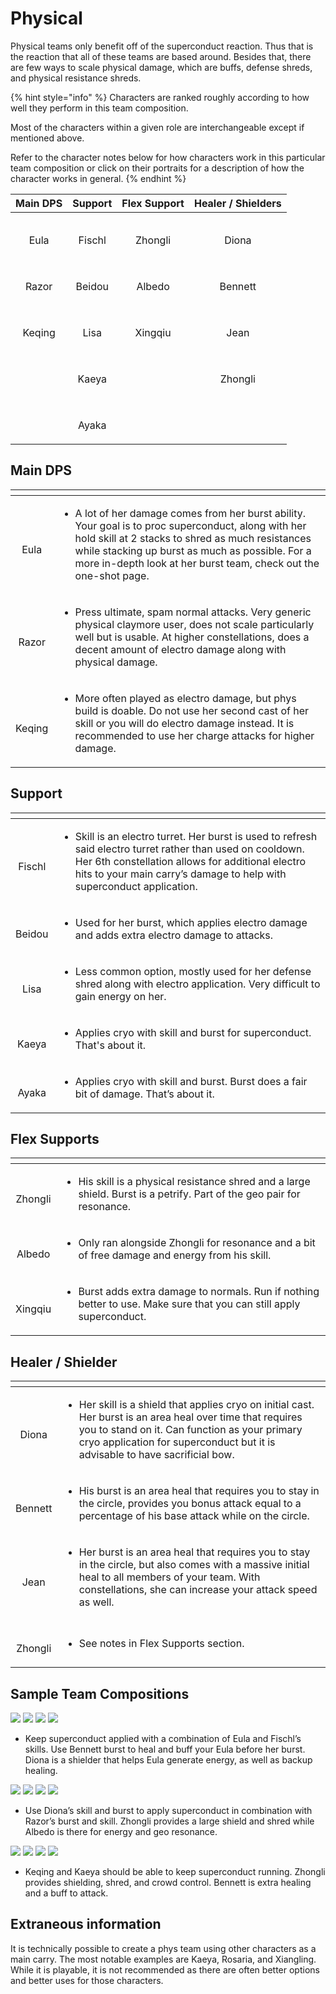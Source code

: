 # Physical

Physical teams only benefit off of the superconduct reaction. Thus that is the reaction that all of these teams are based around. Besides that, there are few ways to scale physical damage, which are buffs, defense shreds, and physical resistance shreds.

{% hint style="info" %}
Characters are ranked roughly according to how well they perform in this team composition.

Most of the characters within a given role are interchangeable except if mentioned above.  
  
Refer to the character notes below for how characters work in this particular team composition or click on their portraits for a description of how the character works in general.
{% endhint %}

<table>
  <thead>
    <tr>
      <th style="text-align:center">Main DPS</th>
      <th style="text-align:center">Support</th>
      <th style="text-align:center">Flex Support</th>
      <th style="text-align:center">Healer / Shielders</th>
    </tr>
  </thead>
  <tbody>
    <tr>
      <td style="text-align:center">
        <p>
          <img src="../.gitbook/assets/ui_avataricon_eula.png" alt/>
        </p>
        <p>Eula</p>
      </td>
      <td style="text-align:center">
        <p>
          <img src="../.gitbook/assets/ui_avataricon_fischl.png" alt/>
        </p>
        <p>Fischl</p>
      </td>
      <td style="text-align:center">
        <p>
          <img src="../.gitbook/assets/ui_avataricon_zhongli.png" alt/>
        </p>
        <p>Zhongli</p>
      </td>
      <td style="text-align:center">
        <p>
          <img src="../.gitbook/assets/ui_avataricon_diona.png" alt/>
        </p>
        <p>Diona</p>
      </td>
    </tr>
    <tr>
      <td style="text-align:center">
        <p>
          <img src="../.gitbook/assets/ui_avataricon_razor.png" alt/>
        </p>
        <p>Razor</p>
      </td>
      <td style="text-align:center">
        <p>
          <img src="../.gitbook/assets/ui_avataricon_beidou.png" alt/>
        </p>
        <p>Beidou</p>
      </td>
      <td style="text-align:center">
        <p>
          <img src="../.gitbook/assets/ui_avataricon_albedo.png" alt/>
        </p>
        <p>Albedo</p>
      </td>
      <td style="text-align:center">
        <p>
          <img src="../.gitbook/assets/ui_avataricon_bennett.png" alt/>
        </p>
        <p>Bennett</p>
      </td>
    </tr>
    <tr>
      <td style="text-align:center">
        <p>
          <img src="../.gitbook/assets/ui_avataricon_keqing.png" alt/>
        </p>
        <p>Keqing</p>
      </td>
      <td style="text-align:center">
        <p>
          <img src="../.gitbook/assets/ui_avataricon_lisa.png" alt/>
        </p>
        <p>Lisa</p>
      </td>
      <td style="text-align:center">
        <p>
          <img src="../.gitbook/assets/ui_avataricon_xingqiu.png" alt/>
        </p>
        <p>Xingqiu</p>
      </td>
      <td style="text-align:center">
        <p>
          <img src="../.gitbook/assets/ui_avataricon_jean.png" alt/>
        </p>
        <p>Jean</p>
      </td>
    </tr>
    <tr>
      <td style="text-align:center"></td>
      <td style="text-align:center">
        <p>
          <img src="../.gitbook/assets/ui_avataricon_kaeya.png" alt/>
        </p>
        <p>Kaeya</p>
      </td>
      <td style="text-align:center"></td>
      <td style="text-align:center">
        <p>
          <img src="../.gitbook/assets/ui_avataricon_zhongli.png" alt/>
        </p>
        <p>Zhongli</p>
      </td>
    </tr>
    <tr>
      <td style="text-align:center"></td>
      <td style="text-align:center">
        <p>
          <img src="../.gitbook/assets/ui_avataricon_ayaka.png" alt/>
        </p>
        <p>Ayaka</p>
      </td>
      <td style="text-align:center"></td>
      <td style="text-align:center"></td>
    </tr>
  </tbody>
</table>

## Main DPS

<table>
  <thead>
    <tr>
      <th style="text-align:center"></th>
      <th style="text-align:left"></th>
    </tr>
  </thead>
  <tbody>
    <tr>
      <td style="text-align:center">
        <p>
          <img src="../.gitbook/assets/ui_avataricon_eula.png" alt/>
        </p>
        <p>Eula</p>
      </td>
      <td style="text-align:left">
        <p></p>
        <ul>
          <li>A lot of her damage comes from her burst ability. Your goal is to proc
            superconduct, along with her hold skill at 2 stacks to shred as much resistances
            while stacking up burst as much as possible. For a more in-depth look at
            her burst team, check out the one-shot page.</li>
        </ul>
      </td>
    </tr>
    <tr>
      <td style="text-align:center">
        <p>
          <img src="../.gitbook/assets/ui_avataricon_razor.png" alt/>
        </p>
        <p>Razor</p>
      </td>
      <td style="text-align:left">
        <p></p>
        <ul>
          <li>Press ultimate, spam normal attacks. Very generic physical claymore user,
            does not scale particularly well but is usable. At higher constellations,
            does a decent amount of electro damage along with physical damage.</li>
        </ul>
      </td>
    </tr>
    <tr>
      <td style="text-align:center">
        <p>
          <img src="../.gitbook/assets/ui_avataricon_keqing.png" alt/>
        </p>
        <p>Keqing</p>
      </td>
      <td style="text-align:left">
        <p></p>
        <ul>
          <li>More often played as electro damage, but phys build is doable. Do not
            use her second cast of her skill or you will do electro damage instead.
            It is recommended to use her charge attacks for higher damage.</li>
        </ul>
      </td>
    </tr>
  </tbody>
</table>

## Support

<table>
  <thead>
    <tr>
      <th style="text-align:center"></th>
      <th style="text-align:left"></th>
    </tr>
  </thead>
  <tbody>
    <tr>
      <td style="text-align:center">
        <p>
          <img src="../.gitbook/assets/ui_avataricon_fischl.png" alt/>
        </p>
        <p>Fischl</p>
      </td>
      <td style="text-align:left">
        <p></p>
        <ul>
          <li>Skill is an electro turret. Her burst is used to refresh said electro
            turret rather than used on cooldown. Her 6th constellation allows for additional
            electro hits to your main carry&#x2019;s damage to help with superconduct
            application.</li>
        </ul>
      </td>
    </tr>
    <tr>
      <td style="text-align:center">
        <p>
          <img src="../.gitbook/assets/ui_avataricon_beidou.png" alt/>
        </p>
        <p>Beidou</p>
      </td>
      <td style="text-align:left">
        <p></p>
        <ul>
          <li>Used for her burst, which applies electro damage and adds extra electro
            damage to attacks.</li>
        </ul>
      </td>
    </tr>
    <tr>
      <td style="text-align:center">
        <p>
          <img src="../.gitbook/assets/ui_avataricon_lisa.png" alt/>
        </p>
        <p>Lisa</p>
      </td>
      <td style="text-align:left">
        <p></p>
        <ul>
          <li>Less common option, mostly used for her defense shred along with electro
            application. Very difficult to gain energy on her.</li>
        </ul>
      </td>
    </tr>
    <tr>
      <td style="text-align:center">
        <p>
          <img src="../.gitbook/assets/ui_avataricon_kaeya.png" alt/>
        </p>
        <p>Kaeya</p>
      </td>
      <td style="text-align:left">
        <p></p>
        <ul>
          <li>Applies cryo with skill and burst for superconduct. That&apos;s about
            it.</li>
        </ul>
      </td>
    </tr>
    <tr>
      <td style="text-align:center">
        <p>
          <img src="../.gitbook/assets/ui_avataricon_ayaka.png" alt/>
        </p>
        <p>Ayaka</p>
      </td>
      <td style="text-align:left">
        <p></p>
        <ul>
          <li>Applies cryo with skill and burst. Burst does a fair bit of damage. That&#x2019;s
            about it.</li>
        </ul>
      </td>
    </tr>
  </tbody>
</table>

## Flex Supports

<table>
  <thead>
    <tr>
      <th style="text-align:center"></th>
      <th style="text-align:left"></th>
    </tr>
  </thead>
  <tbody>
    <tr>
      <td style="text-align:center">
        <p>
          <img src="../.gitbook/assets/ui_avataricon_zhongli.png" alt/>
        </p>
        <p>Zhongli</p>
      </td>
      <td style="text-align:left">
        <p></p>
        <ul>
          <li>His skill is a physical resistance shred and a large shield. Burst is
            a petrify. Part of the geo pair for resonance.</li>
        </ul>
      </td>
    </tr>
    <tr>
      <td style="text-align:center">
        <p>
          <img src="../.gitbook/assets/ui_avataricon_albedo.png" alt/>
        </p>
        <p>Albedo</p>
      </td>
      <td style="text-align:left">
        <p></p>
        <ul>
          <li>Only ran alongside Zhongli for resonance and a bit of free damage and
            energy from his skill.</li>
        </ul>
      </td>
    </tr>
    <tr>
      <td style="text-align:center">
        <p>
          <img src="../.gitbook/assets/ui_avataricon_xingqiu.png" alt/>
        </p>
        <p>Xingqiu</p>
      </td>
      <td style="text-align:left">
        <p></p>
        <ul>
          <li>Burst adds extra damage to normals. Run if nothing better to use. Make
            sure that you can still apply superconduct.</li>
        </ul>
      </td>
    </tr>
  </tbody>
</table>

## Healer / Shielder

<table>
  <thead>
    <tr>
      <th style="text-align:center"></th>
      <th style="text-align:left"></th>
    </tr>
  </thead>
  <tbody>
    <tr>
      <td style="text-align:center">
        <p>
          <img src="../.gitbook/assets/ui_avataricon_diona.png" alt/>
        </p>
        <p>Diona</p>
      </td>
      <td style="text-align:left">
        <p></p>
        <ul>
          <li>Her skill is a shield that applies cryo on initial cast. Her burst is
            an area heal over time that requires you to stand on it. Can function as
            your primary cryo application for superconduct but it is advisable to have
            sacrificial bow.</li>
        </ul>
      </td>
    </tr>
    <tr>
      <td style="text-align:center">
        <p>
          <img src="../.gitbook/assets/ui_avataricon_bennett.png" alt/>
        </p>
        <p>Bennett</p>
      </td>
      <td style="text-align:left">
        <p></p>
        <ul>
          <li>His burst is an area heal that requires you to stay in the circle, provides
            you bonus attack equal to a percentage of his base attack while on the
            circle.</li>
        </ul>
      </td>
    </tr>
    <tr>
      <td style="text-align:center">
        <p>
          <img src="../.gitbook/assets/ui_avataricon_jean.png" alt/>
        </p>
        <p>Jean</p>
      </td>
      <td style="text-align:left">
        <p></p>
        <ul>
          <li>Her burst is an area heal that requires you to stay in the circle, but
            also comes with a massive initial heal to all members of your team. With
            constellations, she can increase your attack speed as well.
            <br />
          </li>
        </ul>
      </td>
    </tr>
    <tr>
      <td style="text-align:center">
        <p>
          <img src="../.gitbook/assets/ui_avataricon_zhongli.png" alt/>
        </p>
        <p>Zhongli</p>
      </td>
      <td style="text-align:left">
        <p></p>
        <ul>
          <li>See notes in Flex Supports section.</li>
        </ul>
      </td>
    </tr>
  </tbody>
</table>

## Sample Team Compositions

![](../.gitbook/assets/ui_avataricon_eula.png) ![](../.gitbook/assets/ui_avataricon_fischl.png) ![](../.gitbook/assets/ui_avataricon_diona.png) ![](../.gitbook/assets/ui_avataricon_bennett.png) 

* Keep superconduct applied with a combination of Eula and Fischl’s skills. Use Bennett burst to heal and buff your Eula before her burst. Diona is a shielder that helps Eula generate energy, as well as backup healing.

![](../.gitbook/assets/ui_avataricon_razor.png) ![](../.gitbook/assets/ui_avataricon_diona.png) ![](../.gitbook/assets/ui_avataricon_albedo.png) ![](../.gitbook/assets/ui_avataricon_zhongli.png) 

* Use Diona’s skill and burst to apply superconduct in combination with Razor’s burst and skill. Zhongli provides a large shield and shred while Albedo is there for energy and geo resonance.

![](../.gitbook/assets/ui_avataricon_keqing.png) ![](../.gitbook/assets/ui_avataricon_kaeya.png) ![](../.gitbook/assets/ui_avataricon_zhongli.png) ![](../.gitbook/assets/ui_avataricon_bennett.png) 

*  Keqing and Kaeya should be able to keep superconduct running. Zhongli provides shielding, shred, and crowd control. Bennett is extra healing and a buff to attack.

## Extraneous information

It is technically possible to create a phys team using other characters as a main carry. The most notable examples are Kaeya, Rosaria, and Xiangling. While it is playable, it is not recommended as there are often better options and better uses for those characters.

